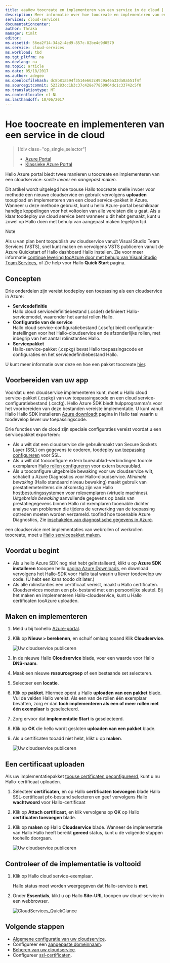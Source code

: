 ```yaml
---
title: aaaHow toocreate en implementeren van een service in de cloud | Microsoft Docs
description: Meer informatie over hoe toocreate en implementeren van een cloudservice met hello Azure-portal.
services: cloud-services
documentationcenter: 
author: Thraka
manager: timlt
editor: 
ms.assetid: 56ea2f14-34a2-4ed9-857c-82be4c9d0579
ms.service: cloud-services
ms.workload: tbd
ms.tgt_pltfrm: na
ms.devlang: na
ms.topic: article
ms.date: 05/18/2017
ms.author: adegeo
ms.openlocfilehash: dc8b81a594f3514e662c49c9a46a33da8a551f4f
ms.sourcegitcommit: 523283cc1b3c37c428e77850964dc1c33742c5f0
ms.translationtype: MT
ms.contentlocale: nl-NL
ms.lasthandoff: 10/06/2017
---
```

# <a name="how-toocreate-and-deploy-a-cloud-service"></a>Hoe toocreate en implementeren van een service in de cloud
> [!div class="op_single_selector"]
> * [Azure Portal](cloud-services-how-to-create-deploy-portal.md)
> * [Klassieke Azure Portal](cloud-services-how-to-create-deploy.md)
>
>

Hello Azure portal biedt twee manieren u toocreate en implementeren van een cloudservice: *snelle invoer* en *aangepast maken*.

Dit artikel wordt uitgelegd hoe toouse Hallo toocreate snelle invoer voor methode een nieuwe cloudservice en gebruik vervolgens **uploaden** tooupload en implementeren van een cloud service-pakket in Azure. Wanneer u deze methode gebruikt, kunt u hello Azure-portal beschikbaar handige koppelingen voor het voltooien van alle vereisten die u gaat. Als u klaar toodeploy uw cloud service bent wanneer u dit hebt gemaakt, kunt u zowel op Hallo doen met behulp van aangepast maken tegelijkertijd.

> [!NOTE]
> Als u van plan bent toopublish uw cloudservice vanuit Visual Studio Team Services (VSTS), snel kunt maken en vervolgens VSTS publiceren vanuit de Azure Quickstart of Hallo dashboard Hallo instellen. Zie voor meer informatie [continue levering tooAzure door met behulp van Visual Studio Team Services][TFSTutorialForCloudService], of Zie help voor Hallo **Quick Start** pagina.
>
>

## <a name="concepts"></a>Concepten
Drie onderdelen zijn vereist toodeploy een toepassing als een cloudservice in Azure:

* **Servicedefinitie**  
  Hallo cloud servicedefinitiebestand (.csdef) definieert Hallo-servicemodel, waaronder het aantal rollen Hallo.
* **Configuratie van de service**  
  Hallo cloud service-configuratiebestand (.cscfg) biedt configuratie-instellingen voor het Hallo-cloudservice en de afzonderlijke rollen, met inbegrip van het aantal rolinstanties Hallo.
* **Servicepakket**  
  Hallo-service-pakket (.cspkg) bevat Hallo toepassingscode en configuraties en het servicedefinitiebestand Hallo.

U kunt meer informatie over deze en hoe een pakket toocreate [hier](cloud-services-model-and-package.md).

## <a name="prepare-your-app"></a>Voorbereiden van uw app
Voordat u een cloudservice implementeren kunt, moet u Hallo cloud service-pakket (.cspkg) van uw toepassingscode en een cloud service-configuratiebestand (.cscfg). Hello Azure SDK biedt hulpprogramma's voor het voorbereiden van deze bestanden vereiste implementatie. U kunt vanuit Hallo Hallo SDK installeren [Azure downloadt](https://azure.microsoft.com/downloads/) pagina in Hallo taal waarin u toodevelop liever uw toepassingscode.

Drie functies van de cloud zijn speciale configuraties vereist voordat u een servicepakket exporteren:

* Als u wilt dat een cloudservice die gebruikmaakt van Secure Sockets Layer (SSL) om gegevens te coderen, toodeploy [uw toepassing configureren](cloud-services-configure-ssl-certificate-portal.md#modify) voor SSL.
* Als u wilt dat tooconfigure extern bureaublad-verbindingen toorole exemplaren [Hallo rollen configureren](cloud-services-role-enable-remote-desktop-new-portal.md) voor extern bureaublad.
* Als u tooconfigure uitgebreide bewaking voor uw cloudservice wilt, schakelt u Azure Diagnostics voor Hallo-cloudservice. *Minimale bewaking* (Hallo standaard niveau bewaking) maakt gebruik van prestatiemeteritems die afkomstig zijn van Hallo hostbesturingssystemen voor rolexemplaren (virtuele machines). *Uitgebreide bewaking* aanvullende gegevens op basis van prestatiegegevens binnen Hallo rol exemplaren tooenable dichter analyse van problemen die tijdens de verwerking van de toepassing optreden moeten worden verzameld. toofind hoe tooenable Azure Diagnostics, Zie [inschakelen van diagnostische gegevens in Azure](cloud-services-dotnet-diagnostics.md).

een cloudservice met implementaties van webrollen of werkrollen toocreate, moet u [Hallo servicepakket maken](cloud-services-model-and-package.md#servicepackagecspkg).

## <a name="before-you-begin"></a>Voordat u begint
* Als u hello Azure SDK nog niet hebt geïnstalleerd, klikt u op **Azure SDK installeren** tooopen hello [pagina Azure Downloads](https://azure.microsoft.com/downloads/), en download vervolgens het Hallo-SDK voor Hallo taal waarin u liever toodevelop uw code. (U hebt een kans toodo dit later.)
* Als alle rolinstanties een certificaat vereist, maakt u Hallo certificaten. Cloudservices moeten een pfx-bestand met een persoonlijke sleutel. Bij het maken en implementeren Hallo-cloudservice, kunt u Hallo certificaten tooAzure uploaden.

## <a name="create-and-deploy"></a>Maken en implementeren
1. Meld u bij toohello [Azure-portal](https://portal.azure.com/).
2. Klik op **Nieuw > berekenen**, en schuif omlaag tooand Klik **Cloudservice**.

    ![Uw cloudservice publiceren](media/cloud-services-how-to-create-deploy-portal/create-cloud-service.png)
3. In de nieuwe Hallo **Cloudservice** blade, voer een waarde voor Hallo **DNS-naam**.
4. Maak een nieuwe **resourcegroep** of een bestaande set selecteren.
5. Selecteer een **locatie**.
6. Klik op **pakket**. Hiermee opent u Hallo **uploaden van een pakket** blade. Vul de velden Hallo vereist. Als een van de rollen één exemplaar bevatten, zorg er dan **toch implementeren als een of meer rollen met één exemplaar** is geselecteerd.
7. Zorg ervoor dat **implementatie Start** is geselecteerd.
8. Klik op **OK** die hello wordt gesloten **uploaden van een pakket** blade.
9. Als u certificaten tooadd niet hebt, klikt u op **maken**.

    ![Uw cloudservice publiceren](media/cloud-services-how-to-create-deploy-portal/select-package.png)

## <a name="upload-a-certificate"></a>Een certificaat uploaden
Als uw implementatiepakket [toouse certificaten geconfigureerd](cloud-services-configure-ssl-certificate-portal.md#modify), kunt u nu Hallo-certificaat uploaden.

1. Selecteer **certificaten**, en op Hallo **certificaten toevoegen** blade Hallo SSL-certificaat pfx-bestand selecteren en geef vervolgens Hallo **wachtwoord** voor Hallo-certificaat
2. Klik op **Attach certificaat**, en klik vervolgens op **OK** op Hallo **certificaten toevoegen** blade.
3. Klik op **maken** op Hallo **Cloudservice** blade. Wanneer de implementatie van Hallo Hallo heeft bereikt **gereed** status, kunt u de volgende stappen toohello doorgaan.

    ![Uw cloudservice publiceren](media/cloud-services-how-to-create-deploy-portal/attach-cert.png)

## <a name="verify-your-deployment-completed-successfully"></a>Controleer of de implementatie is voltooid
1. Klik op Hallo cloud service-exemplaar.

    Hallo status moet worden weergegeven dat Hallo-service is **met**.
2. Onder **Essentials**, klikt u op Hallo **Site-URL** tooopen uw cloud-service in een webbrowser.

    ![CloudServices_QuickGlance](./media/cloud-services-how-to-create-deploy-portal/running.png)

[TFSTutorialForCloudService]: http://go.microsoft.com/fwlink/?LinkID=251796

## <a name="next-steps"></a>Volgende stappen
* [Algemene configuratie van uw cloudservice](cloud-services-how-to-configure-portal.md).
* Configureer een [aangepaste domeinnaam](cloud-services-custom-domain-name-portal.md).
* [Beheren van uw cloudservice](cloud-services-how-to-manage-portal.md).
* Configureer [ssl-certificaten](cloud-services-configure-ssl-certificate-portal.md).
